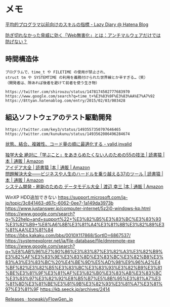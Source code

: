 # メモ

[平均的プログラマ以前向けのスキルの指標 - Lazy Diary @ Hatena Blog](https://satob.hatenablog.com/entry/2018/10/26/012245#fn-eb59eb33)

[防ぎ切れなかった脅威に効く「Web無害化」とは：アンチマルウェアだけでは防げない？](https://members.techtarget.itmedia.co.jp/tt/members/2203/01/news01.html)


## 時間構造体
	プログラムで、time_t や FILETIME の使用が禁止され、
	struct tm や SYSTEMTIME の利用を義務付けられた世界線とか辛すぎる…（笑）
	（開発者は、隙あれば後者を避けて前者を使う生き物）
	
	https://twitter.com/shirouzu/status/1478174502777683970
	https://www.google.com/search?q=time_t+%E3%83%9F%E3%83%AA%E7%A7%92
	https://8ttyan.hatenablog.com/entry/2015/02/03/003428

## 組込ソフトウェアのテスト駆動開発  
	https://twitter.com/key3/status/1493557350707646465  
	https://twitter.com/kunukunu/status/1493562086496284674  

[状態、結合、複雑性、コード量の順に最適化する - valid,invalid](https://ohbarye.hatenablog.jp/entry/2022/01/31/state-coupling-complexity-code)


[独学大全 絶対に「学ぶこと」をあきらめたくない人のための55の技法 | 読書猿 |本 | 通販 | Amazon](https://www.amazon.co.jp/dp/4478108536)  
[アイデア大全 | 読書猿 |本 | 通販 | Amazon](https://www.amazon.co.jp/dp/4894517450)  
[問題解決大全――ビジネスや人生のハードルを乗り越える37のツール | 読書猿 |本 | 通販 | Amazon](https://www.amazon.co.jp/dp/4894517809)  
[システム開発・刷新のための データモデル大全 | 渡辺 幸三 |本 | 通販 | Amazon](https://www.amazon.co.jp/dp/4534057776)  


WinXP HDD追加できない
https://support.microsoft.com/ja-jp/topic/3c841463-d67c-6062-0ee7-1a149da3973b
https://www.justanswer.jp/computer-internet/5z2j0-windows-kp.html
https://www.google.com/search?q=%22help+and+support%22+%E3%82%B5%E3%83%BC%E3%83%93%E3%82%B9+%E8%A6%8B%E3%81%A4%E3%81%8B%E3%82%89%E3%81%AA%E3%81%84
https://bbs.kakaku.com/bbs/0010X117868/SortID=6867537/
https://systemexplorer.net/ja/file-database/file/dmremote-exe
https://www.google.com/search?q=%E8%AB%96%E7%90%86%E3%83%87%E3%82%A3%E3%82%B9%E3%82%AF%E3%83%9E%E3%83%8D%E3%83%BC%E3%82%B8%E3%83%A3%E3%83%BC%20%E4%BE%9D%E5%AD%98%E9%96%A2%E4%BF%82%E3%82%B5%E3%83%BC%E3%83%93%E3%82%B9%E3%81%BE%E3%81%9F%E3%81%AF%E3%82%B0%E3%83%AB%E3%83%BC%E3%83%97%E3%82%92%E8%B5%B7%E5%8B%95%E3%81%A7%E3%81%8D%E3%81%BE%E3%81%9B%E3%82%93%E3%81%A7%E3%81%97%E3%81%9F
https://kb.seeck.jp/archives/2414

[Releases · toowaki/yFlowGen_jp](https://github.com/toowaki/yFlowGen_jp/releases)  
